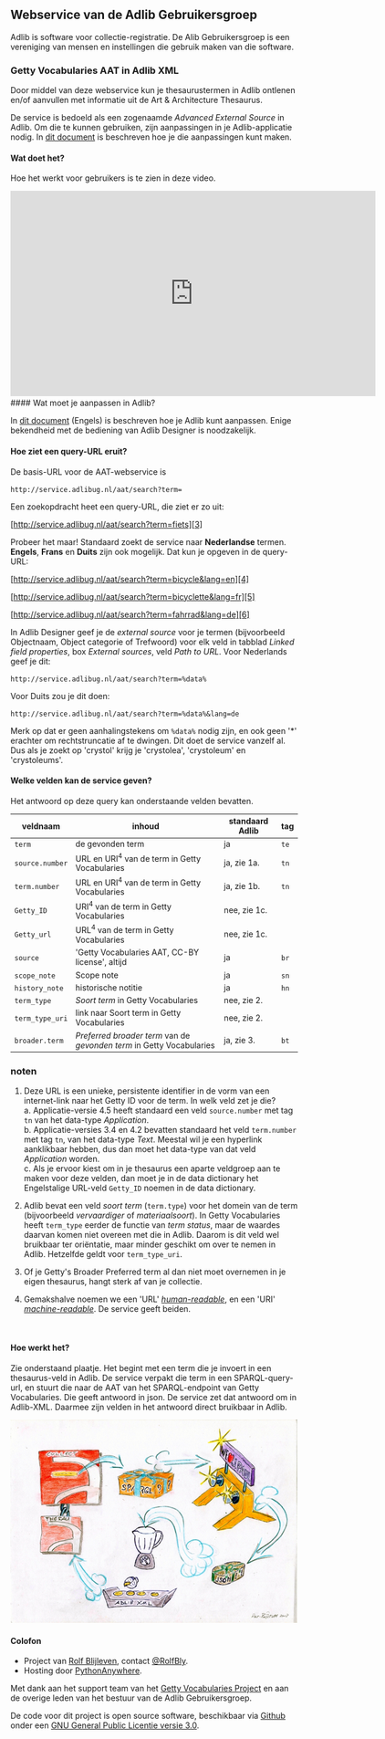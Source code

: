 ## Webservice van de Adlib Gebruikersgroep  

Adlib is software voor collectie-registratie. De Alib Gebruikersgroep is een vereniging van mensen en instellingen die gebruik maken van die software.  

### Getty Vocabularies AAT in Adlib XML  

Door middel van deze webservice kun je thesaurustermen in Adlib ontlenen en/of aanvullen met informatie uit de Art & Architecture Thesaurus.  

De service is bedoeld als een zogenaamde _Advanced External Source_ in Adlib. Om die te kunnen gebruiken, zijn aanpassingen in je Adlib-applicatie nodig. In [dit document][1] is beschreven hoe je die aanpassingen kunt maken.  

#### Wat doet het?  

Hoe het werkt voor gebruikers is te zien in deze video.  
<iframe src="https://player.vimeo.com/video/314264717" width="640" height="360" frameborder="0" webkitallowfullscreen mozallowfullscreen allowfullscreen></iframe>  
#### Wat moet je aanpassen in Adlib?  

In [dit document][1] (Engels) is beschreven hoe je Adlib kunt aanpassen. Enige bekendheid met de bediening van Adlib Designer is noodzakelijk.  

#### Hoe ziet een query-URL eruit?  

De basis-URL voor de AAT-webservice is  

    http://service.adlibug.nl/aat/search?term=  

Een zoekopdracht heet een query-URL, die ziet er zo uit:  

[http://service.adlibug.nl/aat/search?term=fiets][3]  

Probeer het maar! Standaard zoekt de service naar **Nederlandse** termen. **Engels**, **Frans** en **Duits** zijn ook mogelijk. Dat kun je opgeven in de query-URL:  

[http://service.adlibug.nl/aat/search?term=bicycle&lang=en][4]  
    
[http://service.adlibug.nl/aat/search?term=bicyclette&lang=fr][5]  
    
[http://service.adlibug.nl/aat/search?term=fahrrad&lang=de][6]  

In Adlib Designer geef je de _external source_ voor je termen (bijvoorbeeld Objectnaam, Object categorie of Trefwoord) voor elk veld in tabblad _Linked field properties_, box _External sources_, veld  _Path to URL_. Voor Nederlands geef je dit:  

    http://service.adlibug.nl/aat/search?term=%data%  
    
Voor Duits zou je dit doen:  

    http://service.adlibug.nl/aat/search?term=%data%&lang=de  
    
Merk op dat er geen aanhalingstekens om `%data%` nodig zijn, en ook geen '*' erachter om rechtstruncatie af te dwingen. Dit doet de service vanzelf al. Dus als je zoekt op 'crystol' krijg je 'crystolea', 'crystoleum' en 'crystoleums'.  

#### Welke velden kan de service geven?  
    
Het antwoord op deze query kan onderstaande velden bevatten.  

|veldnaam       |inhoud|standaard Adlib|tag|
|---------------|------|---------------|---|
|`term`         |de gevonden term|ja|`te`|
|`source.number`|URL en URI<sup>4</sup> van de term in Getty Vocabularies|ja, zie 1a. |`tn`|
|`term.number`  |URL en URI<sup>4</sup> van de term in Getty Vocabularies|ja, zie 1b. |`tn`|
|`Getty_ID`     |URI<sup>4</sup> van de term in Getty Vocabularies|nee, zie 1c. ||
|`Getty_url`    |URL<sup>4</sup> van de term in Getty Vocabularies|nee, zie 1c. ||
|`source`       |'Getty Vocabularies AAT, CC-BY license', altijd|ja|`br`|
|`scope_note`   |Scope note|ja|`sn`|
|`history_note` |historische notitie|ja|`hn`|
|`term_type`    |_Soort term_ in Getty Vocabularies|nee, zie 2.||
|`term_type_uri`|link naar Soort term in Getty Vocabularies|nee, zie 2.||
|`broader.term` |_Preferred broader term_ van de _gevonden term_ in Getty Vocabularies|ja, zie 3.|`bt`|


### noten  
1. Deze URL is een unieke, persistente identifier in de vorm van een internet-link naar het Getty ID voor de term. In welk veld zet je die?  
   a. Applicatie-versie 4.5 heeft standaard een veld `source.number` met tag `tn` van het data-type _Application_.  
   b. Applicatie-versies 3.4 en 4.2 bevatten standaard het veld `term.number` met tag `tn`, van het data-type _Text_. Meestal wil je een hyperlink aanklikbaar hebben, dus dan moet het data-type van dat veld _Application_ worden.  
   c. Als je ervoor kiest om in je thesaurus een aparte veldgroep aan te maken voor deze velden, dan moet je in de data dictionary het Engelstalige URL-veld `Getty_ID` noemen in de data dictionary.  
   
2. Adlib bevat een veld _soort term_ (`term.type`) voor het domein van de term (bijvoorbeeld _vervaardiger_ of _materiaalsoort_). In Getty Vocabularies heeft `term_type` eerder de functie van _term status_, maar de waardes daarvan komen niet overeen met die in Adlib. Daarom is dit veld wel bruikbaar ter oriëntatie, maar minder geschikt om over te nemen in Adlib. Hetzelfde geldt voor `term_type_uri`.  

3. Of je Getty's Broader Preferred term al dan niet moet overnemen in je eigen thesaurus, hangt sterk af van je collectie.  

4. Gemakshalve noemen we een 'URL' [_human-readable_][8], en een 'URI' [_machine-readable_][9]. De service geeft beiden.  
<br>  

#### Hoe werkt het?  

Zie onderstaand plaatje. Het begint met een term die je invoert in een thesaurus-veld in Adlib. De service verpakt die term in een SPARQL-query-url, en stuurt die naar de AAT van het SPARQL-endpoint van Getty Vocabularies. Die geeft antwoord in json. De service zet dat antwoord om in Adlib-XML. Daarmee zijn velden in het antwoord direct bruikbaar in Adlib.  

![Hoe werkt de service][7]  

[1]: /static/Advanced_external_source_v_service.adlibug.nl.pdf  
[3]: http://service.adlibug.nl/aat/search?term=fiets  
[4]: http://service.adlibug.nl/aat/search?term=bicycle&lang=en  
[5]: http://service.adlibug.nl/aat/search?term=bicyclette&lang=fr  
[6]: http://service.adlibug.nl/aat/search?term=fahrrad&lang=de  
[7]: /static/gvp2ax2.jpg  "Interface tussen Getty Vocabularies en Adlib. Van linksboven met de klok mee: een term ingevoerd in een gevalideerd veld wordt verpakt in een query die naar het SPARQL-endpoint van Getty Vocabularies gaat. Het antwoord in json wordt verwerkt tot Adlib XML en is daarmee direct beschikbaar in de thesaurus."  

#### Colofon  

- Project van [Rolf Blijleven][8], contact [@RolfBly][9].  
- Hosting door [PythonAnywhere][10].  

Met dank aan het support team van het [Getty Vocabularies Project][13] en aan de overige leden van het bestuur van de Adlib Gebruikersgroep.  

De code voor dit project is open source software, beschikbaar via [Github][11] onder een [GNU General Public Licentie versie 3.0][12].  

<br>  
<br>  

[8]: http://www.rolfblijleven.nl  
[9]: https://twitter.com/RolfBly  
[10]: https://www.pythonanywhere.com  
[11]: https://github.com/RolfBly/gv2ax  
[12]: https://choosealicense.com/licenses/gpl-3.0/  
[13]: https://groups.google.com/forum/#!forum/gettyvocablod  
